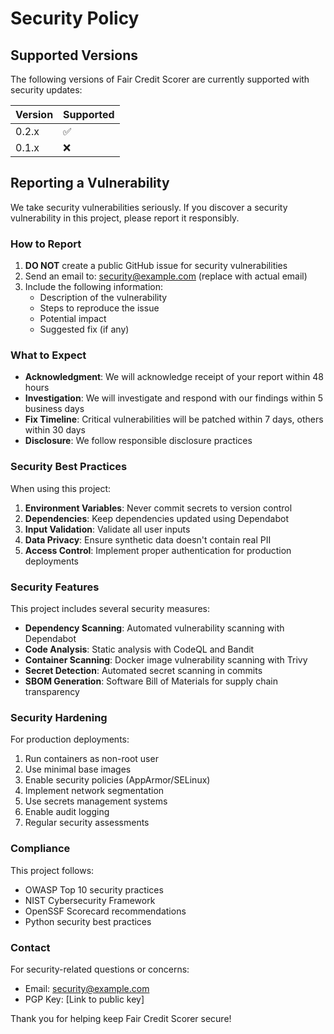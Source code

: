 # Security Policy

## Supported Versions

The following versions of Fair Credit Scorer are currently supported with security updates:

| Version | Supported          |
| ------- | ------------------ |
| 0.2.x   | :white_check_mark: |
| 0.1.x   | :x:                |

## Reporting a Vulnerability

We take security vulnerabilities seriously. If you discover a security vulnerability in this project, please report it responsibly.

### How to Report

1. **DO NOT** create a public GitHub issue for security vulnerabilities
2. Send an email to: security@example.com (replace with actual email)
3. Include the following information:
   - Description of the vulnerability
   - Steps to reproduce the issue
   - Potential impact
   - Suggested fix (if any)

### What to Expect

- **Acknowledgment**: We will acknowledge receipt of your report within 48 hours
- **Investigation**: We will investigate and respond with our findings within 5 business days
- **Fix Timeline**: Critical vulnerabilities will be patched within 7 days, others within 30 days
- **Disclosure**: We follow responsible disclosure practices

### Security Best Practices

When using this project:

1. **Environment Variables**: Never commit secrets to version control
2. **Dependencies**: Keep dependencies updated using Dependabot
3. **Input Validation**: Validate all user inputs
4. **Data Privacy**: Ensure synthetic data doesn't contain real PII
5. **Access Control**: Implement proper authentication for production deployments

### Security Features

This project includes several security measures:

- **Dependency Scanning**: Automated vulnerability scanning with Dependabot
- **Code Analysis**: Static analysis with CodeQL and Bandit
- **Container Scanning**: Docker image vulnerability scanning with Trivy
- **Secret Detection**: Automated secret scanning in commits
- **SBOM Generation**: Software Bill of Materials for supply chain transparency

### Security Hardening

For production deployments:

1. Run containers as non-root user
2. Use minimal base images
3. Enable security policies (AppArmor/SELinux)
4. Implement network segmentation
5. Use secrets management systems
6. Enable audit logging
7. Regular security assessments

### Compliance

This project follows:

- OWASP Top 10 security practices
- NIST Cybersecurity Framework
- OpenSSF Scorecard recommendations
- Python security best practices

### Contact

For security-related questions or concerns:
- Email: security@example.com
- PGP Key: [Link to public key]

Thank you for helping keep Fair Credit Scorer secure!